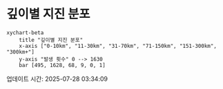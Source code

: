 # 깊이별 지진 분포

```mermaid
xychart-beta
    title "깊이별 지진 분포"
    x-axis ["0-10km", "11-30km", "31-70km", "71-150km", "151-300km", "300km+"]
    y-axis "발생 횟수" 0 --> 1630
    bar [495, 1628, 68, 9, 0, 1]
```

업데이트 시간: 2025-07-28 03:34:09
